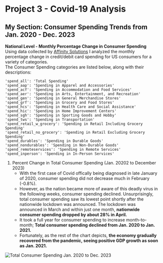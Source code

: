 # Project 3 - Covid-19 Analysis
## My Section: Consumer Spending Trends from Jan. 2020 - Dec. 2023

**National Level - Monthly Percentage Change in Consumer Spending**
Using data collected by [Affinity Solutions](https://www.affinity.solutions/) I analyzed the monthly percentage change in credit/debit card spending for US consumers for a variety of categories.  
The Consumer Spending categories are listed below, along with their descriptions:  

    'spend_all': 'Total Spending'
    'spend_aap': 'Spending in Apparel and Accessories'  
    'spend_acf': 'Spending in Accommodation and Food Services'  
    'spend_aer': 'Spending in Arts, Entertainment, and Recreation'  
    'spend_gen': 'Spending in General Merchandise Stores'  
    'spend_grf': 'Spending in Grocery and Food Stores'  
    'spend_hcs': 'Spending in Health Care and Social Assistance'  
    'spend_hic': 'Spending in Home Improvement Centers'  
    'spend_sgh': 'Spending in Sporting Goods and Hobby'  
    'spend_tws': 'Spending in Transportation'  
    'spend_retail_w_grocery': 'Spending in Retail Including Grocery Spending'  
    'spend_retail_no_grocery': 'Spending in Retail Excluding Grocery Spending'  
    'spend_durables': 'Spending in Durable Goods'  
    'spend_nondurables': 'Spending in Non-Durable Goods'  
    'spend_remoteservices': 'Spending in Remote Services'  
    'spend_inperson': 'Spending in In-Person Services'  

1. Percent Change in Total Consumer Spending (Jan. 20202 to December 2023)
   - With the first case of Covid offically being diagnosed in late January of 2020, consumer spending did not decrease much in February (-0.8%).
   - However, as the nation became more of aware of this deadly virus in the following weeks, consumer spending declined. Unsurprisingly, total consumer spending saw its lowest point shortly after the nationwide lockdown was announced.
     The lockdown was announced in March and within just one month, **nationwide consumer spending dropped by about 28% in April.**
   - It took a full year for consumer spending to increase month-to-month; **Total consumer spending declined from Jan. 2020 to Jan. 2021.**
   - Fortunately, as the rest of the chart depicts, **the economy gradually recovered from the pandemic, seeing positive GDP growth as soon as Jan. 2021.**
     
![Total Consumer Spending Jan. 2020 to Dec. 2023](https://github.com/cjcheatham/Project_3/blob/jcano/newplot.png)
